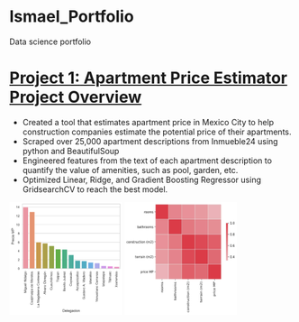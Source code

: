 # Ismael_Portfolio
Data science portfolio
# [**Project 1:** Apartment Price Estimator Project Overview](https://github.com/ismael-lopezb/ds_realestate_proj)
* Created a tool that estimates apartment price in Mexico City to help construction companies estimate the potential price of their apartments.
* Scraped over 25,000 apartment descriptions from Inmueble24 using python and BeautifulSoup
* Engineered features from the text of each apartment description to quantify the value of amenities, such as pool, garden, etc.
* Optimized Linear, Ridge, and Gradient Boosting Regressor using GridsearchCV to reach the best model.
<img src="https://github.com/ismael-lopezb/Ismael_Portfolio/blob/main/images/pricepd.png" width="200" height="200" >
<img src="https://github.com/ismael-lopezb/Ismael_Portfolio/blob/main/images/heatmap.jpg" width="200" height="200" >
